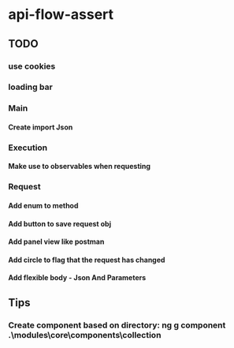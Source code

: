 # api-flow-assert

## TODO
### use cookies
### loading bar

### Main
#### Create import Json

### Execution
#### Make use to observables when requesting

### Request
#### Add enum to method
#### Add button to save request obj
#### Add panel view like postman
#### Add circle to flag that the request has changed
#### Add flexible body - Json And Parameters


## Tips
### Create component based on directory: ng g component .\modules\core\components\collection
